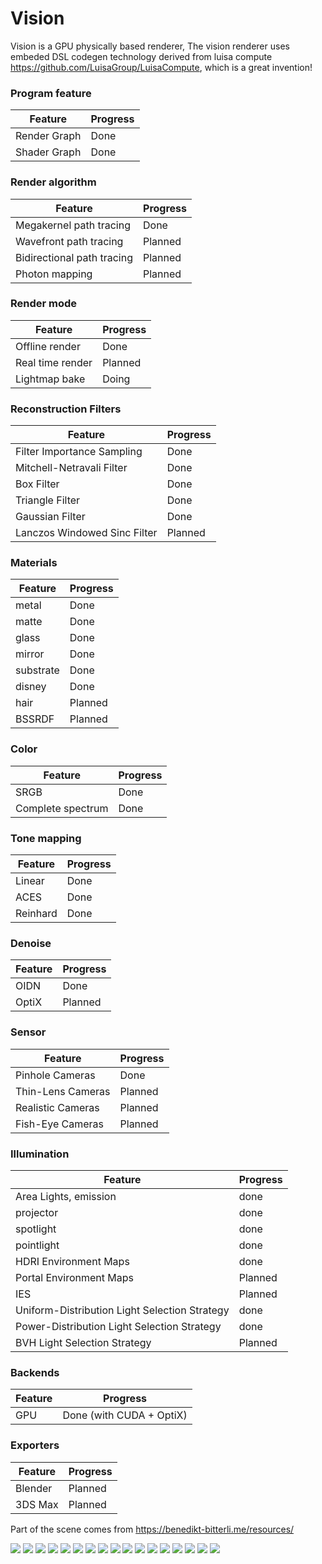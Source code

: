 # Vision
Vision is a GPU physically based renderer,
The vision renderer uses embeded DSL codegen technology derived from luisa compute https://github.com/LuisaGroup/LuisaCompute, which is a great invention! 

### Program feature
| Feature                                                 | Progress  |
|---------------------------------------------------------|-----------|
| Render Graph                                            | Done      |
| Shader Graph                                            | Done      |

### Render algorithm
| Feature                                                 | Progress  |
|---------------------------------------------------------|-----------|
| Megakernel path tracing                                 | Done      |
| Wavefront path tracing                                  | Planned   |
| Bidirectional path tracing                              | Planned   |
| Photon mapping                                          | Planned   |

### Render mode
| Feature                                                 | Progress  |
|---------------------------------------------------------|-----------|
| Offline render                                          | Done      |
| Real time render                                        | Planned   |
| Lightmap bake                                           | Doing     |

### Reconstruction Filters
| Feature                      | Progress    |
|------------------------------|-------------|
| Filter Importance Sampling   | Done        |
| Mitchell-Netravali Filter    | Done        |
| Box Filter                   | Done        |
| Triangle Filter              | Done        |
| Gaussian Filter              | Done        |
| Lanczos Windowed Sinc Filter | Planned     |

### Materials
| Feature                      | Progress    |
|------------------------------|-------------|
| metal                        | Done        |
| matte                        | Done        |
| glass                        | Done        |
| mirror                       | Done        |
| substrate                    | Done        |
| disney                       | Done        |
| hair                         | Planned     |
| BSSRDF                       | Planned     |

### Color
| Feature                      | Progress    |
|------------------------------|-------------|
| SRGB                         | Done        |
| Complete spectrum            | Done        |

### Tone mapping
| Feature                      | Progress    |
|------------------------------|-------------|
| Linear                       | Done        |
| ACES                         | Done        |
| Reinhard                     | Done        |

### Denoise
| Feature                      | Progress    |
|------------------------------|-------------|
| OIDN                         | Done        |
| OptiX                        | Planned     |

### Sensor
| Feature                                   | Progress    |
|-------------------------------------------|-------------|
| Pinhole Cameras                           | Done        |
| Thin-Lens Cameras                         | Planned     |
| Realistic Cameras                         | Planned     |
| Fish-Eye Cameras                          | Planned     |

### Illumination
| Feature                                       | Progress    |
|-----------------------------------------------|-------------|
| Area Lights, emission                         |  done       |
| projector                                     |  done       |
| spotlight                                     |  done       |
| pointlight                                    |  done       |
| HDRI Environment Maps                         |  done       |
| Portal Environment Maps                       |  Planned    |
| IES                                           |  Planned    |
| Uniform-Distribution Light Selection Strategy |  done       |
| Power-Distribution Light Selection Strategy   |  done       |
| BVH Light Selection Strategy                  |  Planned    |

### Backends
| Feature             | Progress                                            |
|---------------------|-----------------------------------------------------|
| GPU                 | Done (with CUDA + OptiX)                            |

### Exporters
| Feature             | Progress                                            |
|---------------------|-----------------------------------------------------|
| Blender             | Planned                                             |
| 3DS Max             | Planned                                             |

Part of the scene comes from https://benedikt-bitterli.me/resources/

![](gallery/dispersion.png)
![](gallery/dispersion-hero.png)
![](gallery/prism.png)
![](gallery/staircase.png)
![](gallery/bathroom.png)
![](gallery/classroom-1024spp.png)
![](gallery/classroom-fog-1024spp.png)
![](gallery/output.png)
![](gallery/glass-of-water-1024spp.png)
![](gallery/spaceship-1024spp.png)
![](gallery/kitchen0.png)
![](gallery/cornell-box-fog.png)
![](gallery/projector.png)
![](gallery/tv.png)
![](gallery/cornell-box-fog-projector.png)
![](gallery/cbox-sss.png)
![](gallery/cbox-dragon.png)
